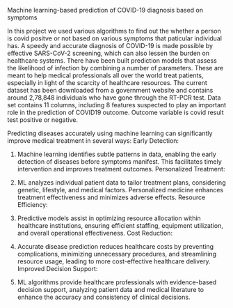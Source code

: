 Machine learning-based prediction of COVID-19 diagnosis based on symptoms

In this project we used various algorithms to find out the whether a person is covid positve or not based on various symptoms that paticular individual has.
A speedy and accurate diagnosis of COVID-19 is made possible by effective SARS-CoV-2 screening, which can also lessen the burden on healthcare systems. There have been built prediction models that assess the likelihood of infection by combining a number of parameters. These are meant to help medical professionals all over the world treat patients, especially in light of the scarcity of healthcare resources. The current dataset has been downloaded from a government website and contains around 2,78,848 individuals who have gone through the RT-PCR test. Data set contains 11 columns, including 8 features suspected to play an important role in the prediction of COVID19 outcome. Outcome variable is covid result test positive or negative.

Predicting diseases accurately using machine learning can significantly improve medical treatment in several ways:
Early Detection:

1. Machine learning identifies subtle patterns in data, enabling the early detection of diseases before symptoms manifest. This facilitates timely intervention and improves treatment outcomes.
Personalized Treatment:

2. ML analyzes individual patient data to tailor treatment plans, considering genetic, lifestyle, and medical factors. Personalized medicine enhances treatment effectiveness and minimizes adverse effects.
Resource Efficiency:

3. Predictive models assist in optimizing resource allocation within healthcare institutions, ensuring efficient staffing, equipment utilization, and overall operational effectiveness.
Cost Reduction:

4. Accurate disease prediction reduces healthcare costs by preventing complications, minimizing unnecessary procedures, and streamlining resource usage, leading to more cost-effective healthcare delivery.
Improved Decision Support:

5. ML algorithms provide healthcare professionals with evidence-based decision support, analyzing patient data and medical literature to enhance the accuracy and consistency of clinical decisions.

